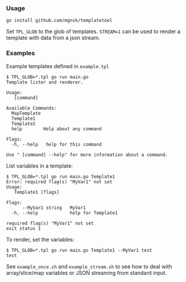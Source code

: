 ### Usage

`go install github.com/mgnsk/templatetool`

Set `TPL_GLOB` to the glob of templates.
`STREAM=1` can be used to render a template with data from a json stream.

### Examples

Example templates defined in `example.tpl`

```
$ TPL_GLOB=*.tpl go run main.go
Template lister and renderer.

Usage:
   [command]

Available Commands:
  MapTemplate 
  Template1   
  Template2   
  help        Help about any command

Flags:
  -h, --help   help for this command

Use " [command] --help" for more information about a command.
```

List variables in a template:
```
$ TPL_GLOB=*.tpl go run main.go Template1
Error: required flag(s) "MyVar1" not set
Usage:
   Template1 [flags]

Flags:
      --MyVar1 string   MyVar1
  -h, --help            help for Template1

required flag(s) "MyVar1" not set
exit status 1
```

To render, set the variables:
```
$ TPL_GLOB=*.tpl go run main.go Template1 --MyVar1 test
test
```

See `example_once.sh` and `example_stream.sh` to see how to deal with  array/slice/map variables or JSON streaming from standard input.
